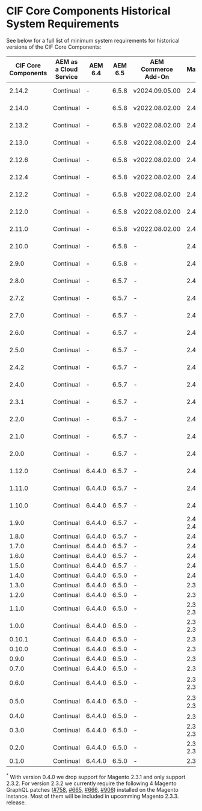 # CIF Core Components Historical System Requirements

See below for a full list of minimum system requirements for historical versions of the CIF Core Components:

| CIF Core Components | AEM as a Cloud Service | AEM 6.4 | AEM 6.5 | AEM Commerce Add-On | Magento                    | Java  |
|---------------------| ---------------------- | ------- | ------- |---------------------| -------------------------- | ----- |
| 2.14.2              | Continual              |    -    | 6.5.8   | v2024.09.05.00      | 2.4.2 ee                   | 8, 11 |
| 2.14.0              | Continual              |    -    | 6.5.8   | v2022.08.02.00      | 2.4.2 ee                   | 8, 11 |
| 2.13.2              | Continual              |    -    | 6.5.8   | v2022.08.02.00      | 2.4.2 ee                   | 8, 11 |
| 2.13.0              | Continual              |    -    | 6.5.8   | v2022.08.02.00      | 2.4.2 ee                   | 8, 11 |
| 2.12.6              | Continual              |    -    | 6.5.8   | v2022.08.02.00      | 2.4.2 ee                   | 8, 11 |
| 2.12.4              | Continual              |    -    | 6.5.8   | v2022.08.02.00      | 2.4.2 ee                   | 8, 11 |
| 2.12.2              | Continual              |    -    | 6.5.8   | v2022.08.02.00      | 2.4.2 ee                   | 8, 11 |
| 2.12.0              | Continual              |    -    | 6.5.8   | v2022.08.02.00      | 2.4.2 ee                   | 8, 11 |
| 2.11.0              | Continual              |    -    | 6.5.8   | v2022.08.02.00      | 2.4.2 ee                   | 8, 11 |
| 2.10.0              | Continual              |    -    | 6.5.8   | -                   | 2.4.2 ee                   | 8, 11 |
| 2.9.0               | Continual              |    -    | 6.5.8   | -                   | 2.4.2 ee                   | 8, 11 |
| 2.8.0               | Continual              |    -    | 6.5.7   | -                   | 2.4.2 ee                   | 8, 11 |
| 2.7.2               | Continual              |    -    | 6.5.7   | -                   | 2.4.2 ee                   | 8, 11 |
| 2.7.0               | Continual              |    -    | 6.5.7   | -                   | 2.4.2 ee                   | 8, 11 |
| 2.6.0               | Continual              |    -    | 6.5.7   | -                   | 2.4.2 ee                   | 8, 11 |
| 2.5.0               | Continual              |    -    | 6.5.7   | -                   | 2.4.2 ee                   | 8, 11 |
| 2.4.2               | Continual              |    -    | 6.5.7   | -                   | 2.4.2 ee                   | 8, 11 |
| 2.4.0               | Continual              |    -    | 6.5.7   | -                   | 2.4.2 ee                   | 8, 11 |
| 2.3.1               | Continual              |    -    | 6.5.7   | -                   | 2.4.2 ee                   | 8, 11 |
| 2.2.0               | Continual              |    -    | 6.5.7   | -                   | 2.4.2 ee                   | 8, 11 |
| 2.1.0               | Continual              |    -    | 6.5.7   | -                   | 2.4.2 ee                   | 8, 11 |
| 2.0.0               | Continual              |    -    | 6.5.7   | -                   | 2.4.2 ee                   | 8, 11 |
| 1.12.0              | Continual              | 6.4.4.0 | 6.5.7   | -                   | 2.4.2                      | 8, 11 |
| 1.11.0              | Continual              | 6.4.4.0 | 6.5.7   | -                   | 2.4.2                      | 8, 11 |
| 1.10.0              | Continual              | 6.4.4.0 | 6.5.7   | -                   | 2.4.2                      | 8, 11 |
| 1.9.0               | Continual              | 6.4.4.0 | 6.5.7   | -                   | 2.4.0 - 2.4.2              | 8, 11 |
| 1.8.0               | Continual              | 6.4.4.0 | 6.5.7   | -                   | 2.4.0                      | 1.8  |
| 1.7.0               | Continual              | 6.4.4.0 | 6.5.7   | -                   | 2.4.0                      | 1.8  |
| 1.6.0               | Continual              | 6.4.4.0 | 6.5.7   | -                   | 2.4.0                      | 1.8  |
| 1.5.0               | Continual              | 6.4.4.0 | 6.5.7   | -                   | 2.4.0                      | 1.8  |
| 1.4.0               | Continual              | 6.4.4.0 | 6.5.0   | -                   | 2.4.0                      | 1.8  |
| 1.3.0               | Continual              | 6.4.4.0 | 6.5.0   | -                   | 2.3.5                      | 1.8  |
| 1.2.0               | Continual              | 6.4.4.0 | 6.5.0   | -                   | 2.3.5                      | 1.8  |
| 1.1.0               | Continual              | 6.4.4.0 | 6.5.0   | -                   | 2.3.4 / 2.3.5              | 1.8  |
| 1.0.0               | Continual              | 6.4.4.0 | 6.5.0   | -                   | 2.3.4 / 2.3.5              | 1.8  |
| 0.10.1              | Continual              | 6.4.4.0 | 6.5.0   | -                   | 2.3.4                      | 1.8  |
| 0.10.0              | Continual              | 6.4.4.0 | 6.5.0   | -                   | 2.3.4                      | 1.8  |
| 0.9.0               | Continual              | 6.4.4.0 | 6.5.0   | -                   | 2.3.4                      | 1.8  |
| 0.7.0               | Continual              | 6.4.4.0 | 6.5.0   | -                   | 2.3.3                      | 1.8  |
| 0.6.0               | Continual              | 6.4.4.0 | 6.5.0   | -                   | 2.3.2<sup>\*</sup> / 2.3.3 | 1.8  |
| 0.5.0               | Continual              | 6.4.4.0 | 6.5.0   | -                   | 2.3.2<sup>\*</sup> / 2.3.3 | 1.8  |
| 0.4.0               | Continual              | 6.4.4.0 | 6.5.0   | -                   | 2.3.2<sup>\*</sup>         | 1.8  |
| 0.3.0               | Continual              | 6.4.4.0 | 6.5.0   | -                   | 2.3.1 / 2.3.2              | 1.8  |
| 0.2.0               | Continual              | 6.4.4.0 | 6.5.0   | -                   | 2.3.1 / 2.3.2              | 1.8  |
| 0.1.0               | Continual              | 6.4.4.0 | 6.5.0   | -                   | 2.3.1                      | 1.8. |

<sup>\*</sup> With version 0.4.0 we drop support for Magento 2.3.1 and only support 2.3.2. For version 2.3.2 we currently require the following 4 Magento GraphQL patches ([#758](https://github.com/magento/graphql-ce/issues/758), [#665](https://github.com/magento/graphql-ce/pull/665), [#666](https://github.com/magento/graphql-ce/pull/666), [#906](https://github.com/magento/graphql-ce/pull/906)) installed on the Magento instance. Most of them will be included in upcomming Magento 2.3.3. release.

